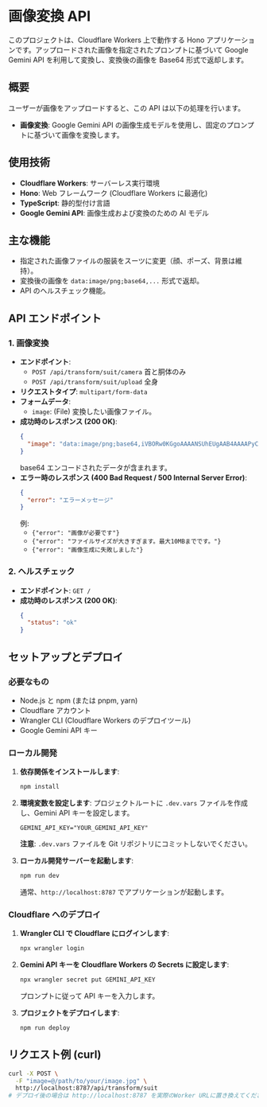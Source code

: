 # 画像変換 API

このプロジェクトは、Cloudflare Workers 上で動作する Hono アプリケーションです。アップロードされた画像を指定されたプロンプトに基づいて Google Gemini API を利用して変換し、変換後の画像を Base64 形式で返却します。

## 概要

ユーザーが画像をアップロードすると、この API は以下の処理を行います。

- **画像変換**: Google Gemini API の画像生成モデルを使用し、固定のプロンプトに基づいて画像を変換します。

## 使用技術

- **Cloudflare Workers**: サーバーレス実行環境
- **Hono**: Web フレームワーク (Cloudflare Workers に最適化)
- **TypeScript**: 静的型付け言語
- **Google Gemini API**: 画像生成および変換のための AI モデル

## 主な機能

- 指定された画像ファイルの服装をスーツに変更（顔、ポーズ、背景は維持）。
- 変換後の画像を `data:image/png;base64,...` 形式で返却。
- API のヘルスチェック機能。

## API エンドポイント

### 1. 画像変換

- **エンドポイント**:
  - `POST /api/transform/suit/camera` 首と胴体のみ
  - `POST /api/transform/suit/upload` 全身
- **リクエストタイプ**: `multipart/form-data`
- **フォームデータ**:
  - `image`: (File) 変換したい画像ファイル。
- **成功時のレスポンス (200 OK)**:
  ```json
  {
    "image": "data:image/png;base64,iVBORw0KGgoAAAANSUhEUgAAB4AAAAPyCAYAA..."
  }
  ```
  base64 エンコードされたデータが含まれます。
- **エラー時のレスポンス (400 Bad Request / 500 Internal Server Error)**:
  ```json
  {
    "error": "エラーメッセージ"
  }
  ```
  例:
  - `{"error": "画像が必要です"}`
  - `{"error": "ファイルサイズが大きすぎます。最大10MBまでです。"}`
  - `{"error": "画像生成に失敗しました"}`

### 2. ヘルスチェック

- **エンドポイント**: `GET /`
- **成功時のレスポンス (200 OK)**:
  ```json
  {
    "status": "ok"
  }
  ```

## セットアップとデプロイ

### 必要なもの

- Node.js と npm (または pnpm, yarn)
- Cloudflare アカウント
- Wrangler CLI (Cloudflare Workers のデプロイツール)
- Google Gemini API キー

### ローカル開発

1.  **依存関係をインストールします**:

    ```bash
    npm install
    ```

2.  **環境変数を設定します**:
    プロジェクトルートに `.dev.vars` ファイルを作成し、Gemini API キーを設定します。

    ```
    GEMINI_API_KEY="YOUR_GEMINI_API_KEY"
    ```

    **注意**: `.dev.vars` ファイルを Git リポジトリにコミットしないでください。

3.  **ローカル開発サーバーを起動します**:
    ```bash
    npm run dev
    ```
    通常、`http://localhost:8787` でアプリケーションが起動します。

### Cloudflare へのデプロイ

1.  **Wrangler CLI で Cloudflare にログインします**:

    ```bash
    npx wrangler login
    ```

2.  **Gemini API キーを Cloudflare Workers の Secrets に設定します**:

    ```bash
    npx wrangler secret put GEMINI_API_KEY
    ```

    プロンプトに従って API キーを入力します。

3.  **プロジェクトをデプロイします**:
    ```bash
    npm run deploy
    ```

## リクエスト例 (curl)

```bash
curl -X POST \
  -F "image=@/path/to/your/image.jpg" \
  http://localhost:8787/api/transform/suit
# デプロイ後の場合は http://localhost:8787 を実際のWorker URLに置き換えてください。
```

